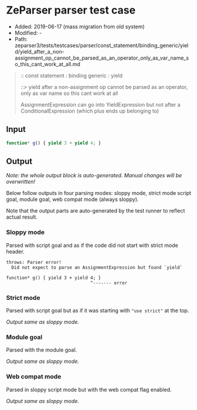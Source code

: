 # ZeParser parser test case

- Added: 2019-06-17 (mass migration from old system)
- Modified: -
- Path: zeparser3/tests/testcases/parser/const_statement/binding_generic/yield/yield_after_a_non-assignment_op_cannot_be_parsed_as_an_operator_only_as_var_name_so_this_cant_work_at_all.md

> :: const statement : binding generic : yield
>
> ::> yield after a non-assignment op cannot be parsed as an operator, only as var name so this cant work at all
>
> AssignmentExpression can go into YieldExpression but not after a ConditionalExpression (which plus ends up belonging to)

## Input

`````js
function* g() { yield 3 + yield 4; }
`````

## Output

_Note: the whole output block is auto-generated. Manual changes will be overwritten!_

Below follow outputs in four parsing modes: sloppy mode, strict mode script goal, module goal, web compat mode (always sloppy).

Note that the output parts are auto-generated by the test runner to reflect actual result.

### Sloppy mode

Parsed with script goal and as if the code did not start with strict mode header.

`````
throws: Parser error!
  Did not expect to parse an AssignmentExpression but found `yield`

function* g() { yield 3 + yield 4; }
                                ^------- error
`````

### Strict mode

Parsed with script goal but as if it was starting with `"use strict"` at the top.

_Output same as sloppy mode._

### Module goal

Parsed with the module goal.

_Output same as sloppy mode._

### Web compat mode

Parsed in sloppy script mode but with the web compat flag enabled.

_Output same as sloppy mode._
